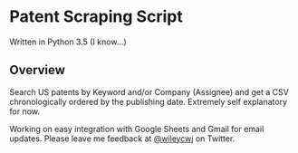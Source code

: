 # Patent Scraping Script #
Written in Python 3.5 (I know...)

## Overview ##
Search US patents by Keyword and/or Company (Assignee) and get a CSV chronologically ordered by the publishing date. Extremely self explanatory for now. 

Working on easy integration with Google Sheets and Gmail for email updates. Please leave me feedback at [@wileycwj](https://twitter.com/wileycwj) on Twitter.
